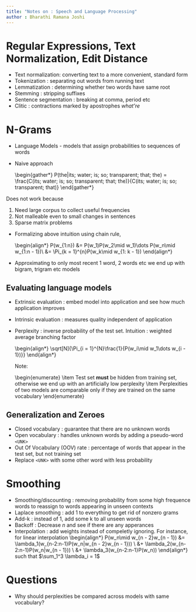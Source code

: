 ```yaml
---
title: "Notes on : Speech and Language Processing"
author : Bharathi Ramana Joshi
---
```


# Regular Expressions, Text Normalization, Edit Distance

- Text normalization: converting text to a more convenient, standard form
- Tokenization : separating out words from running text
- Lemmatization : determining whether two words have same root
- Stemming : stripping suffixes
- Sentence segmentation : breaking at comma, period etc
- Clitic : contractions marked by apostrophes *what're*

# N-Grams

- Language Models - models that assign probabilities to sequences of words
- Naive approach

    \begin{gather*}
    P(the|its\; water\; is\; so\; transparent\; that\; the) =
    \frac{C(its\; water\; is\; so\; transparent\; that\; the)}{C(its\; water\; is\; so\; transparent\; that)}
    \end{gather*}

Does not work because

1. Need large corpus to collect useful frequencies
2. Not malleable even to small changes in sentences
3. Sparse matrix problems

- Formalizing above intuition using chain rule,

    \begin{align*}
    P(w_{1:n}) &= P(w_1)P(w_2\mid w_1)\dots P(w_n\mid w_{1:n - 1})\\
               &= \Pi_{k = 1}^{n}P(w_k\mid w_{1: k - 1})
    \end{align*}

- Approximating to only most recent 1 word, 2 words etc we end up with bigram,
    trigram etc models

## Evaluating language models

- Extrinsic evaluation : embed model into application and see how much
    application improves
- Intrinsic evaluation : measures quality independent of application
- Perplexity : inverse probability of the test set. Intuition : weighted average
    branching factor

    \begin{align*}
    \sqrt[N]{\Pi_{i = 1}^{N}\frac{1}{P(w_i\mid w_1\dots w_{i - 1})}}
    \end{align*}

    Note:
    
    \begin{enumerate}
    \item Test set **must** be hidden from training set, otherwise we end up
    with an artificially low perplexity
    \item Perplexities of two models are comparable only if they are trained on
    the same vocabulary
    \end{enumerate}

## Generalization and Zeroes

- Closed vocabulary : guarantee that there are no unknown words
- Open vocabulary : handles unknown words by adding a pseudo-word `<UNK>`
- Out Of Vocabulary (OOV) rate : percentage of words that appear in the test
    set, but not training set
- Replace `<UNK>` with some other word with less probability

# Smoothing

- Smoothing/discounting : removing probability from some high frequence words to
    reassign to words appearing in unseen contexts
- Laplace smoothing : add 1 to everything to get rid of nonzero grams
- Add-k : instead of 1, add some k to all unseen words
- Backoff : Decrease $n$ and see if there are any apperances
- Interpolation : add weights instead of compeletly ignoring. For instance, for
    linear interpolation
    \begin{align*}
    P(w_n\mid w_{n - 2}w_{n - 1}) &= \lambda_1(w_{n-2:n-1}P(w_n|w_{n - 2}w_{n - 1})) \\
                                  &+ \lambda_2(w_{n-2:n-1}P(w_n|w_{n - 1})) \\
                                  &+ \lambda_3(w_{n-2:n-1}P(w_n))
    \end{align*}
    such that $\sum_1^3 \lambda_i = 1$

# Questions

- Why should perplexities be compared across models with same vocabulary?
